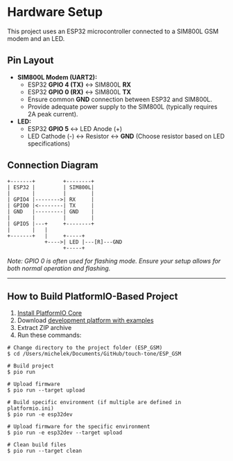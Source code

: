 # Hardware Setup

This project uses an ESP32 microcontroller connected to a SIM800L GSM modem and an LED.

## Pin Layout

* **SIM800L Modem (UART2):**
  * ESP32 **GPIO 4 (TX)** <-> SIM800L **RX**
  * ESP32 **GPIO 0 (RX)** <-> SIM800L **TX**
  * Ensure common **GND** connection between ESP32 and SIM800L.
  * Provide adequate power supply to the SIM800L (typically requires 2A peak current).
* **LED:**
  * ESP32 **GPIO 5** <-> LED Anode (+)
  * LED Cathode (-) <-> Resistor <-> **GND** (Choose resistor based on LED specifications)

## Connection Diagram

``` ascii
+-------+         +--------+
| ESP32 |         | SIM800L|
|       |         |        |
| GPIO4 |-------->| RX     |
| GPIO0 |<--------| TX     |
| GND   |---------| GND    |
|       |         |        |
| GPIO5 |---+     +--------+
|       |   |
+-------+   |     +-----+
            +---->| LED |---[R]---GND
                  +-----+
```

*Note: GPIO 0 is often used for flashing mode. Ensure your setup allows for both normal operation and flashing.*

---

## How to Build PlatformIO-Based Project

1. [Install PlatformIO Core](https://docs.platformio.org/page/core.html)
2. Download [development platform with examples](https://github.com/platformio/platform-espressif32/archive/develop.zip)
3. Extract ZIP archive
4. Run these commands:

```shell
# Change directory to the project folder (ESP_GSM)
$ cd /Users/michelek/Documents/GitHub/touch-tone/ESP_GSM

# Build project
$ pio run

# Upload firmware
$ pio run --target upload

# Build specific environment (if multiple are defined in platformio.ini)
$ pio run -e esp32dev

# Upload firmware for the specific environment
$ pio run -e esp32dev --target upload

# Clean build files
$ pio run --target clean
